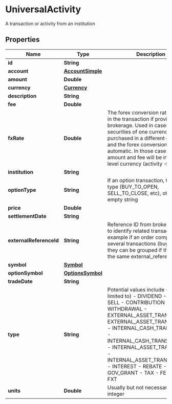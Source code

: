 

# UniversalActivity

A transaction or activity from an institution

## Properties

| Name | Type | Description | Notes |
|------------ | ------------- | ------------- | -------------|
|**id** | **String** |  |  [optional] |
|**account** | [**AccountSimple**](AccountSimple.md) |  |  [optional] |
|**amount** | **Double** |  |  [optional] |
|**currency** | [**Currency**](Currency.md) |  |  [optional] |
|**description** | **String** |  |  [optional] |
|**fee** | **Double** |  |  [optional] |
|**fxRate** | **Double** | The forex conversion rate involved in the transaction if provided by the brokerage. Used in cases where securities of one currency are purchased in a different currency, and the forex conversion is automatic. In those cases, price, amount and fee will be in the top level currency (activity -&gt; currency) |  [optional] |
|**institution** | **String** |  |  [optional] |
|**optionType** | **String** | If an option transaction, then it&#39;s type (BUY_TO_OPEN, SELL_TO_CLOSE, etc), otherwise empty string |  [optional] |
|**price** | **Double** |  |  [optional] |
|**settlementDate** | **String** |  |  [optional] |
|**externalReferenceId** | **String** | Reference ID from brokerage used to identify related transactions. For example if an order comprises of several transactions (buy, fee, fx), they can be grouped if they share the same external_reference_id |  [optional] |
|**symbol** | [**Symbol**](Symbol.md) |  |  [optional] |
|**optionSymbol** | [**OptionsSymbol**](OptionsSymbol.md) |  |  [optional] |
|**tradeDate** | **String** |  |  [optional] |
|**type** | **String** | Potential values include (but are not limited to) - DIVIDEND - BUY - SELL - CONTRIBUTION - WITHDRAWAL - EXTERNAL_ASSET_TRANSFER_IN - EXTERNAL_ASSET_TRANSFER_OUT - INTERNAL_CASH_TRANSFER_IN - INTERNAL_CASH_TRANSFER_OUT - INTERNAL_ASSET_TRANSFER_IN - INTERNAL_ASSET_TRANSFER_OUT - INTEREST - REBATE - GOV_GRANT - TAX - FEE - REI - FXT |  [optional] |
|**units** | **Double** | Usually but not necessarily an integer |  [optional] |



